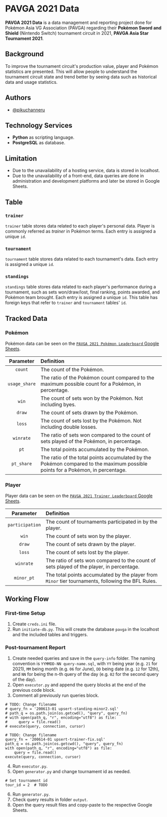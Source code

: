 # PAVGA 2021 Data

**PAVGA 2021 Data** is a data management and reporting project done for Pokémon Asia VG Association (PAVGA) regarding their **Pokémon Sword and Shield** (Nintendo Switch) tournament circuit in 2021, **PAVGA Asia Star Tournament 2021**.

## Background

To improve the tournament circuit's production value, player and Pokémon statistics are presented. This will allow people to understand the tournament circuit state and trend better by seeing data such as historical data and usage statistics.

## Authors

- [@pikuchanneru](https://www.github.com/pikuchanneru)

## Technology Services

- **Python** as scripting language.
- **PostgreSQL** as database.

## Limitation

- Due to the unavailability of a hosting service, data is stored in localhost.
- Due to the unavailability of a front-end, data queries are done in administration and development platforms and later be stored in Google Sheets.

## Table

### `trainer`

`trainer` table stores data related to each player's personal data. Player is commonly referred as _trainer_ in Pokémon terms. Each entry is assigned a unique `id`.

### `tournament`

`tournament` table stores data related to each tournament's data. Each entry is assigned a unique `id`.

### `standings`

`standings` table stores data related to each player's performance during a tournament, such as sets won/draw/lost, final ranking, points awarded, and Pokémon team brought. Each entry is assigned a unique `id`. This table has foreign keys that refer to `trainer` and `tournament` tables' `id`.

## Tracked Data

### Pokémon

Pokémon data can be seen on the [`PAVGA 2021 Pokémon Leaderboard` Google Sheets](https://docs.google.com/spreadsheets/d/1eU2iU8jWSTafvHrqmGft2Jdu-YKn5tPiEfPeMYnV7Ok/edit?usp=sharing).

|   Parameter   | Definition                                                                                                                     |
| :-----------: | :----------------------------------------------------------------------------------------------------------------------------- |
|    `count`    | The count of the Pokémon.                                                                                                      |
| `usage_share` | The ratio of the Pokémon count compared to the maximum possible count for a Pokémon, in percentage.                            |
|     `win`     | The count of sets won by the Pokémon. Not including byes.                                                                      |
|    `draw`     | The count of sets drawn by the Pokémon.                                                                                        |
|    `loss`     | The count of sets lost by the Pokémon. Not including double losses.                                                            |
|   `winrate`   | The ratio of sets won compared to the count of sets played of the Pokémon, in percentage.                                      |
|     `pt`      | The total points accumulated by the Pokémon.                                                                                   |
|  `pt_share`   | The ratio of the total points accumulated by the Pokémon compared to the maximum possible points for a Pokémon, in percentage. |

### Player

Player data can be seen on the [`PAVGA 2021 Trainer Leaderboard` Google Sheets](https://docs.google.com/spreadsheets/d/18WEDu6tUDfAjVwdKkiwvJMDriC0Ul62MS85SzII9xk4/edit?usp=sharing).

|    Parameter    | Definition                                                                                         |
| :-------------: | :------------------------------------------------------------------------------------------------- |
| `participation` | The count of tournaments participated in by the player.                                            |
|      `win`      | The count of sets won by the player.                                                               |
|     `draw`      | The count of sets drawn by the player.                                                             |
|     `loss`      | The count of sets lost by the player.                                                              |
|    `winrate`    | The ratio of sets won compared to the count of sets played of the player, in percentage.           |
|   `minor_pt`    | The total points accumulated by the player from `Minor` tier tournaments, following the BFL Rules. |

## Working Flow

### First-time Setup

1. Create `creds.ini` file.
2. Run `initiate-db.py`. This will create the database `pavga` in the localhost and the included tables and triggers.

### Post-tournament Report

1. Create needed queries and save in the `query-info` folder. The naming convention is `YYMMDD-NN query-name.sql`, with `YY` being year (e.g. `21` for 2021), `MM` being month (e.g. `06` for June), `DD` being date (e.g. `12` for 12th), and `NN` for being the n-th query of the day (e.g. `02` for the second query of the day).
2. Open `executor.py` and append the query blocks at the end of the previous code block.
3. Comment all previously run queries block.

```
# TODO: Change filename
# query_fn = '200613-01 upsert-standing-minor2.sql'
# path_q = os.path.join(os.getcwd(), "query", query_fn)
# with open(path_q, "r", encoding="utf8") as file:
#     query = file.read()
# execute(query, connection, cursor)

# TODO: Change filename
query_fn = '200614-01 upsert-trainer-fix.sql'
path_q = os.path.join(os.getcwd(), "query", query_fn)
with open(path_q, "r", encoding="utf8") as file:
    query = file.read()
execute(query, connection, cursor)
```

4. Run `executor.py`.
5. Open `generator.py` and change tournament id as needed.

```
# Set tournament id
tour_id = 2  # TODO
```

6. Run `generator.py`.
7. Check query results in folder `output`.
8. Open the query result files and copy-paste to the respective Google Sheets.
